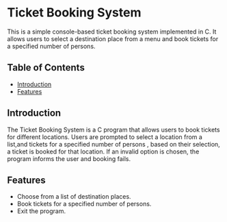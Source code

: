 # Ticket Booking System
This is a simple console-based ticket booking system implemented in C. It allows users to select a destination place from a menu and book tickets for a specified number of persons.

## Table of Contents
- [Introduction](#introduction)
- [Features](#features)
## Introduction
The Ticket Booking System is a C program that allows users to book tickets for different locations. Users are prompted to select a location from a list,and tickets for a specified number of persons , based on their selection, a ticket is booked for that location. If an invalid option is chosen, the program informs the user and booking fails.
## Features
- Choose from a list of destination places.
- Book tickets for a specified number of persons.
- Exit the program.
